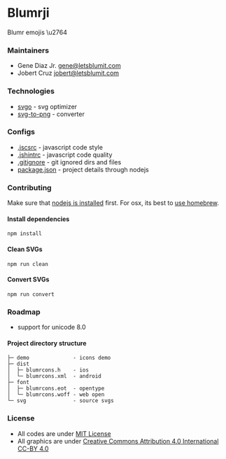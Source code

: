 # Blumrji
Blumr emojis \u2764

### Maintainers
* Gene Diaz Jr. <gene@letsblumit.com>
* Jobert Cruz <jobert@letsblumit.com>

### Technologies
* [svgo](https://github.com/svg/svgo/) - svg optimizer
* [svg-to-png](https://github.com/filamentgroup/svg-to-png) - converter

### Configs
* [.jscsrc](http://jscs.info/rules.html) - javascript code style
* [.jshintrc](http://jshint.com/docs/options/) - javascript code quality
* [.gitignore](http://git-scm.com/docs/gitignore) - git ignored dirs and files
* [package.json](https://docs.npmjs.com/files/package.json) - project details through nodejs

### Contributing
Make sure that [nodejs is installed](http://nodejs.org/download/) first.
For osx, its best to [use homebrew](http://shapeshed.com/setting-up-nodejs-and-npm-on-mac-osx/).

#### Install dependencies
```
npm install
```

#### Clean SVGs
```
npm run clean
```

#### Convert SVGs
```
npm run convert
```

### Roadmap
* support for unicode 8.0

#### Project directory structure
```
├─ demo              - icons demo
├─ dist
│  ├─ blumrcons.h    - ios
│  └─ blumrcons.xml  - android
├─ font
│  ├─ blumrcons.eot  - opentype
│  └─ blumrcons.woff - web open
└─ svg               - source svgs
```

### License
* All codes are under [MIT License](https://github.com/letsblumit/blumrjis/blob/master/LICENSE-CODE)
* All graphics are under [Creative Commons Attribution 4.0 International CC-BY 4.0](https://github.com/letsblumit/blumrjis/blob/master/LICENSE-GRAPHICS)

